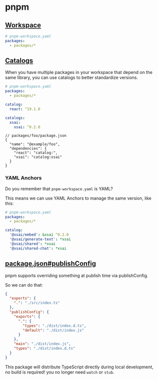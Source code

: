 # pnpm

## [Workspace](https://pnpm.io/workspaces)

```yaml
# pnpm-workspace.yaml
packages:
  - packages/*
```

## [Catalogs](https://pnpm.io/catalogs)

When you have multiple packages in your workspace that depend on the same library, you can use catalogs to better standardize versions.

```yaml
# pnpm-workspace.yaml
packages:
  - packages/*

catalog:
  react: ^19.1.0

catalogs:
  xsai:
    xsai: ^0.2.0
```

```jsonc
// packages/foo/package.json
{
  "name": "@example/foo",
  "dependencies": {
    "react": "catalog:",
    "xsai": "catalog:xsai"
  }
}
```

### YAML Anchors

Do you remember that `pnpm-workspace.yaml` is YAML?

This means we can use YAML Anchors to manage the same version, like this:

```yaml
# pnpm-workspace.yaml
packages:
  - packages/*

catalog:
  '@xsai/embed': &xsai ^0.2.0
  '@xsai/generate-text': *xsai
  '@xsai/shared': *xsai
  '@xsai/shared-chat': *xsai
```

## [package.json#publishConfig](https://pnpm.io/package_json#publishconfig)

pnpm supports overriding something at publish time via publishConfig.

So we can do that:

```json
{
  "exports": {
    ".": "./src/index.ts"
  },
  "publishConfig": {
    "exports": {
      ".": {
        "types": "./dist/index.d.ts",
        "default": "./dist/index.js"
      }
    },
    "main": "./dist/index.js",
    "types": "./dist/index.d.ts"
  }
}
```

This package will distribute TypeScript directly during local development, no build is required! you no longer need `watch` or `stub`.
